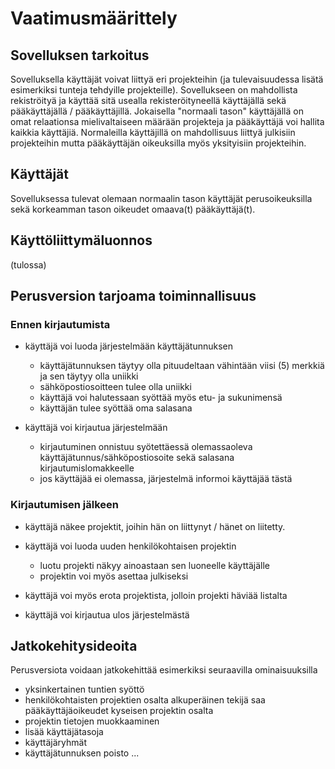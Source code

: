 # Vaatimusmäärittely

## Sovelluksen tarkoitus

Sovelluksella käyttäjät voivat liittyä eri projekteihin (ja tulevaisuudessa lisätä esimerkiksi tunteja tehdyille projekteille). Sovellukseen on mahdollista rekiströityä ja käyttää sitä usealla rekisteröityneellä käyttäjällä sekä pääkäyttäjällä / pääkäyttäjillä. Jokaisella "normaali tason" käyttäjällä on omat relaationsa mielivaltaiseen määrään projekteja ja pääkäyttäjä voi hallita kaikkia käyttäjiä. Normaleilla käyttäjillä on mahdollisuus liittyä julkisiin projekteihin mutta pääkäyttäjän oikeuksilla myös yksityisiin projekteihin.

## Käyttäjät

Sovelluksessa tulevat olemaan normaalin tason käyttäjät perusoikeuksilla sekä korkeamman tason oikeudet omaava(t) pääkäyttäjä(t).

## Käyttöliittymäluonnos

(tulossa)

## Perusversion tarjoama toiminnallisuus

### Ennen kirjautumista

- käyttäjä voi luoda järjestelmään käyttäjätunnuksen
  - käyttäjätunnuksen täytyy olla pituudeltaan vähintään viisi (5) merkkiä ja sen täytyy olla uniikki
  - sähköpostiosoitteen tulee olla uniikki
  - käyttäjä voi halutessaan syöttää myös etu- ja sukunimensä
  - käyttäjän tulee syöttää oma salasana

- käyttäjä voi kirjautua järjestelmään
  - kirjautuminen onnistuu syötettäessä olemassaoleva käyttäjätunnus/sähköpostiosoite sekä salasana kirjautumislomakkeelle
  - jos käyttäjää ei olemassa, järjestelmä informoi käyttäjää tästä

### Kirjautumisen jälkeen

- käyttäjä näkee projektit, joihin hän on liittynyt / hänet on liitetty.

- käyttäjä voi luoda uuden henkilökohtaisen projektin
  - luotu projekti näkyy ainoastaan sen luoneelle käyttäjälle
  - projektin voi myös asettaa julkiseksi

- käyttäjä voi myös erota projektista, jolloin projekti häviää listalta

- käyttäjä voi kirjautua ulos järjestelmästä

## Jatkokehitysideoita

Perusversiota voidaan jatkokehittää esimerkiksi seuraavilla ominaisuuksilla

- yksinkertainen tuntien syöttö
- henkilökohtaisten projektien osalta alkuperäinen tekijä saa pääkäyttäjäoikeudet kyseisen projektin osalta  
- projektin tietojen muokkaaminen
- lisää käyttäjätasoja
- käyttäjäryhmät
- käyttäjätunnuksen poisto
...